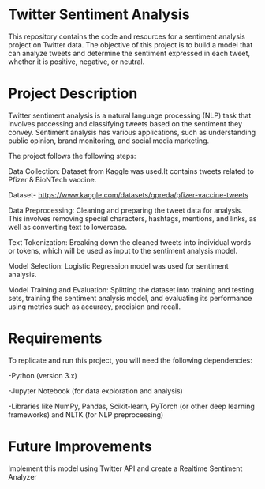 # Twitter Sentiment Analysis
This repository contains the code and resources for a sentiment analysis project on Twitter data.
The objective of this project is to build a model that can analyze tweets and determine the sentiment expressed in each tweet, whether it is positive, negative, or neutral.


# Project Description
Twitter sentiment analysis is a natural language processing (NLP) task that involves processing and classifying tweets based on the sentiment they convey. Sentiment analysis has various applications, such as understanding public opinion, brand monitoring, and social media marketing.

The project follows the following steps:

Data Collection: Dataset from Kaggle was used.It contains tweets related to Pfizer & BioNTech vaccine.

Dataset- https://www.kaggle.com/datasets/gpreda/pfizer-vaccine-tweets 

Data Preprocessing: Cleaning and preparing the tweet data for analysis. This involves removing special characters, hashtags, mentions, and links, as well as converting text to lowercase.

Text Tokenization: Breaking down the cleaned tweets into individual words or tokens, which will be used as input to the sentiment analysis model.

Model Selection: Logistic Regression model was used for sentiment analysis.

Model Training and Evaluation: Splitting the dataset into training and testing sets, training the sentiment analysis model, and evaluating its performance using metrics such as accuracy, precision and recall.

# Requirements
To replicate and run this project, you will need the following dependencies:

-Python (version 3.x)

-Jupyter Notebook (for data exploration and analysis)

-Libraries like NumPy, Pandas, Scikit-learn, PyTorch (or other deep learning frameworks) and NLTK (for NLP preprocessing)

# Future Improvements
Implement this model using Twitter API and create a Realtime Sentiment Analyzer 
